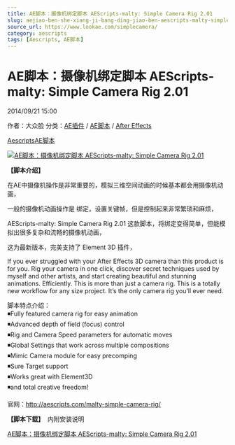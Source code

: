 ```yaml
---
title: AE脚本：摄像机绑定脚本 AEScripts-malty: Simple Camera Rig 2.01
slug: aejiao-ben-she-xiang-ji-bang-ding-jiao-ben-aescripts-malty-simple-camera-rig-2-01
source_url: https://www.lookae.com/simplecamera/
category: aescripts
tags: [Aescripts, AE脚本]
---
```

# AE脚本：摄像机绑定脚本 AEScripts-malty: Simple Camera Rig 2.01

2014/09/21 15:00

作者：大众脸
分类：[AE插件](https://www.lookae.com/after-effects/aechajian/) / [AE脚本](https://www.lookae.com/after-effects/aescripts/) / [After Effects](https://www.lookae.com/after-effects/)

[Aescripts](https://www.lookae.com/tag/aescripts/)[AE脚本](https://www.lookae.com/tag/ae%e8%84%9a%e6%9c%ac/)

[![AE脚本：摄像机绑定脚本 AEScripts-malty: Simple Camera Rig 2.01](https://www.lookae.com/wp-content/uploads/2014/09/Simple-Camera-Rig.jpg "AE脚本：摄像机绑定脚本 AEScripts-malty: Simple Camera Rig 2.01-LookAE.com")](https://www.lookae.com/wp-content/uploads/2014/09/Simple-Camera-Rig.jpg)

**【脚本介绍】**

在AE中摄像机操作是非常重要的，模拟三维空间动画的时候基本都会用摄像机动画，

一般的摄像机动画操作是 绑定，设置关键帧，但是控制起来非常繁琐和麻烦，

AEScripts-malty: Simple Camera Rig 2.01 这款脚本，将绑定变得简单，但能模拟出很多复杂和流畅的摄像机动画，

这为最新版本，完美支持了 Element 3D 插件，

If you ever struggled with your After Effects 3D camera than this product is for you. Rig your camera in one click, discover secret techniques used by myself and other artists, and start creating beautiful and stunning animations. Efficiently. This is more than just a camera rig. This is a totally new workflow for any size project. It’s the only camera rig you’ll ever need.

脚本特点介绍：  
◾Fully featured camera rig for easy animation  
◾Advanced depth of field (focus) control  
◾Rig and Camera Speed parameters for automatic moves  
◾Global Settings that work across multiple compositions  
◾Mimic Camera module for easy precomping  
◾Sure Target support  
◾Works great with Element3D  
◾and total creative freedom!

官网：http://aescripts.com/malty-simple-camera-rig/

**【脚本下载】**  内附安装说明

[AE脚本：摄像机绑定脚本 AEScripts-malty: Simple Camera Rig 2.01](https://www.400gb.com/file/73889025)

